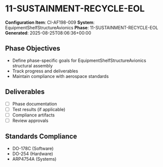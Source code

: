 # 11-SUSTAINMENT-RECYCLE-EOL

**Configuration Item**: CI-AF198-009
**System**: EquipmentShelfStructureAvionics
**Phase**: 11-SUSTAINMENT-RECYCLE-EOL
**Generated**: 2025-08-25T08:06:36+00:00

## Phase Objectives
- Define phase-specific goals for EquipmentShelfStructureAvionics structural assembly
- Track progress and deliverables
- Maintain compliance with aerospace standards

## Deliverables
- [ ] Phase documentation
- [ ] Test results (if applicable)
- [ ] Compliance artifacts
- [ ] Review approvals

## Standards Compliance
- DO-178C (Software)
- DO-254 (Hardware)
- ARP4754A (Systems)

